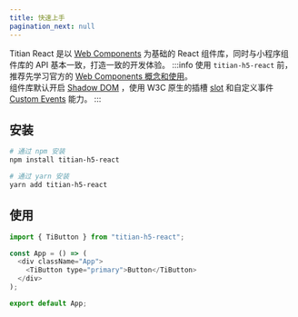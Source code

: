```yaml
---
title: 快速上手
pagination_next: null
---
```


Titian React 是以 [Web Components](https://developer.mozilla.org/en-US/docs/Web/Web_Components) 为基础的 React 组件库，同时与小程序组件库的 API 基本一致，打造一致的开发体验。
:::info
使用 `titian-h5-react` 前，推荐先学习官方的 [Web Components 概念和使用](https://developer.mozilla.org/zh-CN/docs/Web/Web_Components)。<br />
组件库默认开启 [Shadow DOM](https://developer.mozilla.org/en-US/docs/Web/Web_Components/Using_shadow_DOM) ，使用 W3C 原生的插槽 [slot](https://developer.mozilla.org/en-US/docs/Web/API/Element/slot) 和自定义事件 [Custom Events](https://developer.mozilla.org/en-US/docs/Web/API/CustomEvent ) 能力。
::: 

## 安装

```bash showLineNumbers
# 通过 npm 安装
npm install titian-h5-react

# 通过 yarn 安装
yarn add titian-h5-react
```

## 使用

```js showLineNumbers
import { TiButton } from "titian-h5-react";

const App = () => (
  <div className="App">
    <TiButton type="primary">Button</TiButton>
  </div>
);

export default App;
```
